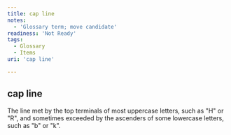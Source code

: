 ```yaml
---
title: cap line
notes:
  - 'Glossary term; move candidate'
readiness: 'Not Ready'
tags:
  - Glossary
  - Items
uri: 'cap line'

---
```

## <span>cap line</span>

The line met by the top terminals of most uppercase letters, such as "H" or "R", and sometimes exceeded by the ascenders of some lowercase letters, such as "b" or "k".

